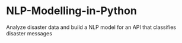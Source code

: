 # NLP-Modelling-in-Python
Analyze disaster data and build a NLP model for an API that classifies disaster messages
